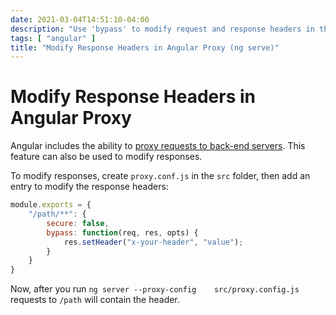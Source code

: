 ```yaml
---
date: 2021-03-04T14:51:10-04:00
description: "Use 'bypass' to modify request and response headers in the Angular Proxy"
tags: [ "angular" ]
title: "Modify Response Headers in Angular Proxy (ng serve)"
---
```


# Modify Response Headers in Angular Proxy

Angular includes the ability to [proxy requests to back-end servers](https://angular.io/guide/build#proxying-to-a-backend-server). This feature can also be used to modify responses.

To modify responses, create `proxy.conf.js` in the `src` folder, then add an entry to modify the response headers:

```javascript
module.exports = {
	"/path/**": {
		secure: false,
		bypass: function(req, res, opts) {
			res.setHeader("x-your-header", "value");
		}
	}
}
```

Now, after you run `ng server --proxy-config 	src/proxy.config.js` requests to `/path` will contain the header.
